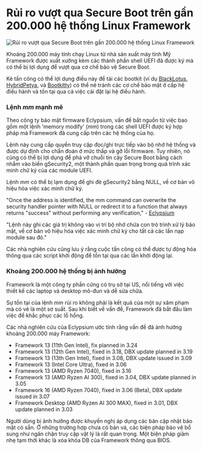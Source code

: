 # Rủi ro vượt qua Secure Boot trên gần 200.000 hệ thống Linux Framework

![Rủi ro vượt qua Secure Boot trên gần 200.000 hệ thống Linux Framework](https://www.bleepstatic.com/content/hl-images/2025/10/14/framework.jpg)

Khoảng 200.000 máy tính chạy Linux từ nhà sản xuất máy tính Mỹ Framework được xuất xưởng kèm các thành phần shell UEFI đã được ký mà có thể bị lợi dụng để vượt qua cơ chế bảo vệ Secure Boot.

Kẻ tấn công có thể lợi dụng điều này để tải các bootkit (ví dụ [BlackLotus](https://www.bleepingcomputer.com/news/security/blacklotus-bootkit-bypasses-uefi-secure-boot-on-patched-windows-11/), [HybridPetya](https://www.bleepingcomputer.com/news/security/new-hybridpetya-ransomware-can-bypass-uefi-secure-boot/), và [Bootkitty](https://www.bleepingcomputer.com/news/security/bootkitty-uefi-malware-exploits-logofail-to-infect-linux-systems/)) có thể né tránh các cơ chế bảo mật ở cấp hệ điều hành và tồn tại qua cả việc cài đặt lại hệ điều hành.

### Lệnh _mm_ mạnh mẽ

Theo công ty bảo mật firmware Eclypsium, vấn đề bắt nguồn từ việc bao gồm một lệnh 'memory modify' (_mm_) trong các shell UEFI được ký hợp pháp mà Framework đã cung cấp trên các hệ thống của họ.

Lệnh này cung cấp quyền truy cập đọc/ghi trực tiếp vào bộ nhớ hệ thống và được dự định cho chẩn đoán ở mức thấp và gỡ lỗi firmware. Tuy nhiên, nó cũng có thể bị lợi dụng để phá vỡ chuỗi tin cậy Secure Boot bằng cách nhắm vào biến gSecurity2, một thành phần quan trọng trong quá trình xác minh chữ ký của các module UEFI.

Lệnh _mm_ có thể bị lạm dụng để ghi đè gSecurity2 bằng NULL, về cơ bản vô hiệu hóa việc xác minh chữ ký.

"Once the address is identified, the mm command can overwrite the security handler pointer with NULL or redirect it to a function that always returns "success" without performing any verification," - [Eclypsium](https://eclypsium.com/blog/bombshell-the-signed-backdoor-hiding-in-plain-sight-on-framework-devices/)

"Lệnh này ghi các giá trị không vào vị trí bộ nhớ chứa con trỏ trình xử lý bảo mật, về cơ bản vô hiệu hóa việc xác minh chữ ký cho tất cả các lần nạp module sau đó."

Các nhà nghiên cứu cũng lưu ý rằng cuộc tấn công có thể được tự động hóa thông qua các script khởi động để tồn tại qua các lần khởi động lại.

### Khoảng 200.000 hệ thống bị ảnh hưởng

Framework là một công ty phần cứng có trụ sở tại US, nổi tiếng với việc thiết kế các laptop và desktop mô-đun và dễ sửa chữa.

Sự tồn tại của lệnh _mm_ rủi ro không phải là kết quả của một sự xâm phạm mà có vẻ là một sơ suất. Sau khi biết về vấn đề, Framework đã bắt đầu làm việc để khắc phục các lỗ hổng.

Các nhà nghiên cứu của Eclypsium ước tính rằng vấn đề đã ảnh hưởng khoảng 200.000 máy Framework:

* Framework 13 (11th Gen Intel), fix planned in 3.24
* Framework 13 (12th Gen Intel), fixed in 3.18, DBX update planned in 3.19
* Framework 13 (13th Gen Intel), fixed in 3.08, DBX update issued in 3.09
* Framework 13 (Intel Core Ultra), fixed in 3.06
* Framework 13 (AMD Ryzen 7040), fixed in 3.16
* Framework 13 (AMD Ryzen AI 300), fixed in 3.04, DBX update planned in 3.05
* Framework 16 (AMD Ryzen 7040), fixed in 3.06 (Beta), DBX update issued in 3.07
* Framework Desktop (AMD Ryzen AI 300 MAX), fixed in 3.01, DBX update planned in 3.03

Người dùng bị ảnh hưởng được khuyến nghị áp dụng các bản cập nhật bảo mật có sẵn. Ở những trường hợp chưa có bản vá, các biện pháp bảo vệ bổ sung như ngăn chặn truy cập vật lý là rất quan trọng. Một biện pháp giảm nhẹ tạm thời khác là xóa khóa DB của Framework thông qua BIOS.